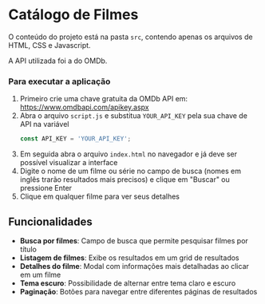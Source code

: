 # Catálogo de Filmes

O conteúdo do projeto está na pasta `src`, contendo apenas os arquivos de HTML, CSS e Javascript.

A API utilizada foi a do OMDb.

### Para executar a aplicação

1. Primeiro crie uma chave gratuita da OMDb API em: https://www.omdbapi.com/apikey.aspx
2. Abra o arquivo `script.js` e substitua `YOUR_API_KEY` pela sua chave de API na variável
   ```javascript
   const API_KEY = 'YOUR_API_KEY';
   ```
3. Em seguida abra o arquivo `index.html` no navegador e já deve ser possível visualizar a interface
4. Digite o nome de um filme ou série no campo de busca (nomes em inglês trarão resultados mais precisos) e clique em "Buscar" ou pressione Enter
4. Clique em qualquer filme para ver seus detalhes

## Funcionalidades

- **Busca por filmes**: Campo de busca que permite pesquisar filmes por título
- **Listagem de filmes**: Exibe os resultados em um grid de resultados
- **Detalhes do filme**: Modal com informações mais detalhadas ao clicar em um filme
- **Tema escuro**: Possibilidade de alternar entre tema claro e escuro
- **Paginação**: Botões para navegar entre diferentes páginas de resultados

